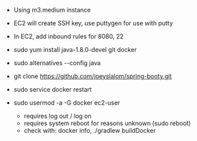 * Using m3.medium instance
* EC2 will create SSH key, use puttygen for use with putty
* In EC2, add inbound rules for 8080, 22


* sudo yum install java-1.8.0-devel git docker
* sudo alternatives --config java
* git clone https://github.com/joeyslalom/spring-booty.git
* sudo service docker restart
* sudo usermod -a -G docker ec2-user
  * requires log out / log on
  * requires system reboot for reasons unknown (sudo reboot)
  * check with: docker info, ./gradlew buildDocker
  
 